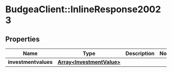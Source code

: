# BudgeaClient::InlineResponse20023

## Properties
Name | Type | Description | Notes
------------ | ------------- | ------------- | -------------
**investmentvalues** | [**Array&lt;InvestmentValue&gt;**](InvestmentValue.md) |  | 


